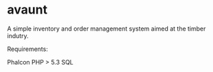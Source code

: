 # avaunt

A simple inventory and order management system aimed at the timber indutry.

Requirements:

Phalcon
PHP > 5.3
SQL